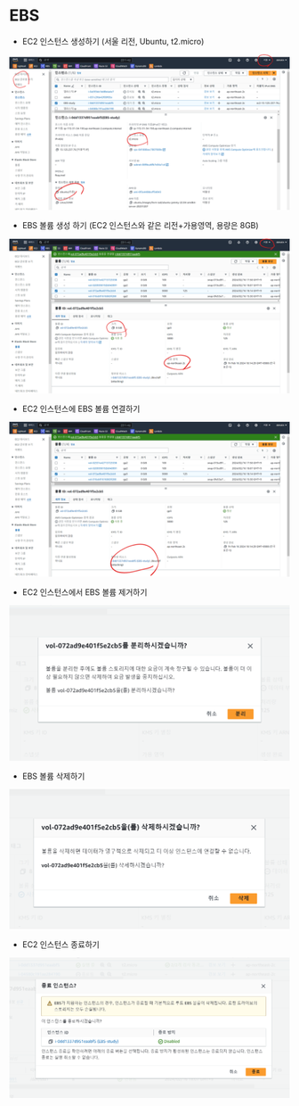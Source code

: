 # EBS  

- EC2 인스턴스 생성하기 (서울 리전, Ubuntu, t2.micro)  

![alt text](images/markdown-image.png)

- EBS 볼륨 생성 하기 (EC2 인스턴스와 같은 리전+가용영역, 용량은 8GB)  

![alt text](images/markdown-image-1.png)

- EC2 인스턴스에 EBS 볼륨 연결하기  

![alt text](images/markdown-image-2.png)

- EC2 인스턴스에서 EBS 볼륨 제거하기  

![alt text](images/markdown-image-3.png)

- EBS 볼륨 삭제하기  

![alt text](images/markdown-image-4.png)


- EC2 인스턴스 종료하기  

![alt text](images/markdown-image-5.png)
